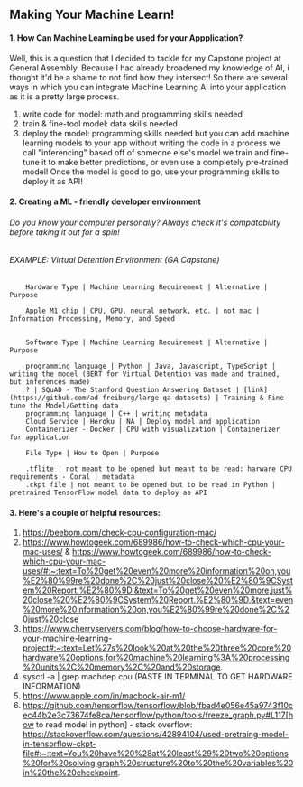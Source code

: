 ## Making Your Machine Learn!
#### 1. How Can Machine Learning be used for your Appplication?
Well, this is a question that I decided to tackle for my Capstone project at General Assembly. Because I had already broadened my knowledge of AI, i thought it'd be a shame to not find how they intersect!
So there are several ways in which you can integrate Machine Learning AI into your application as it is a pretty large process.
1. write code for model: math and programming skills needed
2. train & fine-tool model: data skills needed
3. deploy the model: programming skills needed
but you can add machine learning models to your app without writing the code in a process we call "inferencing" based off of someone else's model we train and fine-tune it to make better predictions, or even use a completely pre-trained model! Once the model is good to go, use your programming skills to deploy it as API!

#### 2. Creating a ML - friendly developer environment
###### Do you know your computer personally? Always check it's compatability before taking it out for a spin!
###### EXAMPLE: Virtual Detention Environment (GA Capstone) 
        
        Hardware Type | Machine Learning Requirement | Alternative | Purpose
        
        Apple M1 chip | CPU, GPU, neural network, etc. | not mac | Information Processing, Memory, and Speed
        
  
        Software Type | Machine Learning Requirement | Alternative | Purpose
        
        programming language | Python | Java, Javascript, TypeScript | writing the model (BERT for Virtual Detention was made and trained, but inferences made)
        ? | SQuAD - The Stanford Question Answering Dataset | [link](https://github.com/ad-freiburg/large-qa-datasets) | Training & Fine-tune the Model/Getting data
        programming language | C++ | writing metadata
        Cloud Service | Heroku | NA | Deploy model and application
        Containerizer - Docker | CPU with visualization | Containerizer for application
        
        File Type | How to Open | Purpose
        
        .tflite | not meant to be opened but meant to be read: harware CPU requirements - Coral | metadata
        .ckpt file | not meant to be opened but to be read in Python | pretrained TensorFlow model data to deploy as API
        
#### 3. Here's a couple of helpful resources:
1. https://beebom.com/check-cpu-configuration-mac/
2. https://www.howtogeek.com/689986/how-to-check-which-cpu-your-mac-uses/ & https://www.howtogeek.com/689986/how-to-check-which-cpu-your-mac-uses/#:~:text=To%20get%20even%20more%20information%20on,you%E2%80%99re%20done%2C%20just%20close%20%E2%80%9CSystem%20Report.%E2%80%9D.&text=To%20get%20even%20more,just%20close%20%E2%80%9CSystem%20Report.%E2%80%9D.&text=even%20more%20information%20on,you%E2%80%99re%20done%2C%20just%20close
3. https://www.cherryservers.com/blog/how-to-choose-hardware-for-your-machine-learning-project#:~:text=Let%27s%20look%20at%20the%20three%20core%20hardware%20options,for%20machine%20learning%3A%20processing%20units%2C%20memory%2C%20and%20storage.
4. sysctl -a | grep machdep.cpu (PASTE IN TERMINAL TO GET HARDWARE INFORMATION)
5. https://www.apple.com/in/macbook-air-m1/
6. https://github.com/tensorflow/tensorflow/blob/fbad4e056e45a9743f10cec44b2e3c73674fe8ca/tensorflow/python/tools/freeze_graph.py#L117[how to read model in python] - stack overflow: https://stackoverflow.com/questions/42894104/used-pretraing-model-in-tensorflow-ckpt-file#:~:text=You%20have%20%28at%20least%29%20two%20options%20for%20solving,graph%20structure%20to%20the%20variables%20in%20the%20checkpoint.
